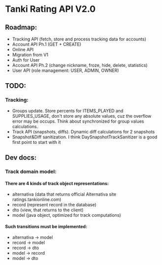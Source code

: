 # Tanki Rating API V2.0

## Roadmap: 

* Tracking API (fetch, store and process tracking data for accounts)
* Account API Ph.1 (GET + CREATE)
* Online API
* Migration from V1
* Auth for User
* Account API Ph.2 (change nickname, froze, hide, delete, statistics)
* User API (role management: USER, ADMIN, OWNER)

## TODO:

### Tracking: 
* Groups update. Store percents for ITEMS_PLAYED and SUPPLIES_USAGE, don't store any
absolute values, cuz the overflow error may be occups.
Think about synchronized for group values calculations. 
* Track API (snapshots, diffs). Dynamic diff calculations for 2 snapshots
* Snapshot&Diff sanitization. I think DaySnapshotTrackSanitizer is a good first point to start with it


## Dev docs:

### Track domain model:

#### There are 4 kinds of track object representations:

* alternativa (data that returns official Alternativa site ratings.tankionline.com)
* record (represent record in the database)
* dto (view, that returns to the client)
* model (java object, optimized for track computations)

#### Such transitions must be implemented:

* alternativa -> model
* record -> model
* record -> dto 
* model -> record
* model -> dto


